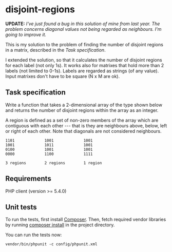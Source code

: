 disjoint-regions
===========


**UPDATE:** *I've just found a bug in this solution of mine from last year. The
problem concerns diagonal values not being regarded as neighbours. I'm going to
improve it.*


This is my solution to the problem of finding the number of disjoint regions in
a matrix, described in the *Task specification*.

I extended the solution, so that it calculates the number of disjoint regions for
each label (not only 1s). It works also for matrixes that hold more than 2 labels
(not limited to 0-1s). Labels are regarded as strings (of any value). Input matrixes
don't have to be square (N x M are ok).


Task specification
------------------

Write a function that takes a 2-dimensional array of the type shown below and
returns the number of disjoint regions within the array as an integer.

A region is defined as a set of non-zero members of the array which are contiguous
with each other --- that is they are neighbours above, below, left or right of
each other. Note that diagonals are not considered neighbours.

    1101             1001             1001
    1001             1011             1001
    0100             1001             1001
    0000             1100             1111
    
    3 regions        2 regions        1 region


Requirements
------------

PHP client (version >= 5.4.0)


Unit tests
----------

To run the tests, first install [Composer](https://getcomposer.org/doc/00-intro.md).
Then, fetch required vendor libraries by running
[composer install](https://getcomposer.org/doc/01-basic-usage.md#installing-dependencies)
in the project directory.

You can run the tests now:

    vendor/bin/phpunit -c config/phpunit.xml
